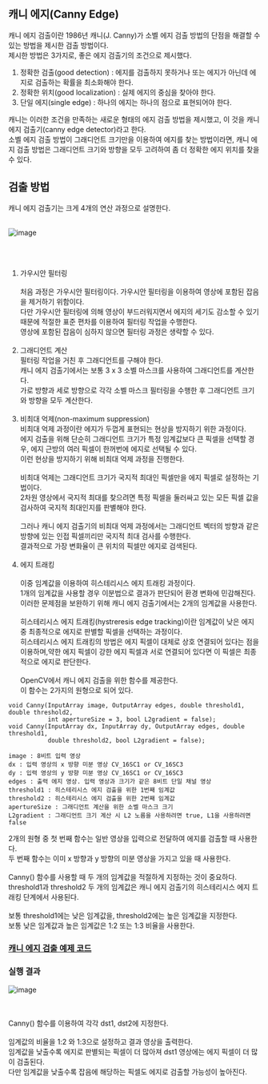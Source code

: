 ## 캐니 에지(Canny Edge)

캐니 에지 검출이란 1986년 캐니(J. Canny)가 소벨 에지 검출 방법의 단점을 해결할 수 있는 방법을 제시한 검출 방법이다.
<br>
제시한 방법은 3가지로, 좋은 에지 검출기의 조건으로 제시했다.

<ol>
  <li>정확한 검출(good detection) : 에지를 검출하지 못하거나 또는 에지가 아닌데 에지로 검출하는 확률을 최소화해야 한다.</li>
  <li>정확한 위치(good localization) : 실제 에지의 중심을 찾아야 한다.</li>
  <li>단일 에지(single edge) : 하나의 에지는 하나의 점으로 표현되어야 한다.</li>
</ol>
캐니는 이러한 조건을 만족하는 새로운 형태의 에지 검출 방법을 제시했고, 이 것을 캐니 에지 검출기(canny edge detector)라고 한다.
<br>
소벨 에지 검출 방법이 그래디언트 크기만을 이용하여 에지를 찾는 방법이라면, 캐니 에지 검출 방법은 그래디언트 크기와 방향을 모두 고려하여 좀 더 정확한 에지 위치를 찾을 수 있다.

## 검출 방법
캐니 에지 검출기는 크게 4개의 연산 과정으로 설명한다.
<br>
<br>

![image](https://user-images.githubusercontent.com/87363461/203905256-b735980e-10a5-4b59-b0f9-4b9068dad7f0.png)


<br>
<br>

<ol>
  <li>가우시안 필터링
    <br>
    <br>
    처음 과정은 가우시안 필터링이다. 가우시안 필터링을 이용하여 영상에 포함된 잡음을 제거하기 위함이다.
    <br>
    다만 가우시안 필터링에 의해 영상이 부드러워지면서 에지의 세기도 감소할 수 있기 때문에 적절한 표준 편차를 이용하여 필터링 작업을 수행한다.
    <br>
    영상에 포함된 잡음이 심하지 않으면 필터링 과정은 생략할 수 있다.
    <br>
    <br>
  </li>
  
  <li>그래디언트 계산
    <br>필터링 작업을 거친 후 그래디언트를 구해야 한다.
    <br>캐니 에지 검출기에서는 보통 3 x 3 소벨 마스크를 사용하여 그래디언트를 계산한다.
    <br>가로 방향과 세로 방향으로 각각 소벨 마스크 필터링을 수행한 후 그래디언트 크기와 방향을 모두 계산한다.
    <br>
    <br>
  </li>
  
  <li>비최대 억제(non-maximum suppression)
    <br>
    비최대 억제 과정이란 에지가 두껍게 표현되는 현상을 방지하기 위한 과정이다.
    <br>에지 검출을 위해 단순히 그래디언트 크기가 특정 임계값보다 큰 픽셀을 선택할 경우, 에지 근방의 여러 픽셀이 한꺼번에 에지로 선택될 수 있다.
    <br>이런 현상을 방지하기 위해 비최대 억제 과정을 진행한다.
    <br>
    <br>비최대 억제는 그래디언트 크기가 국지적 최대인 픽셀만을 에지 픽셀로 설정하는 기법이다.
    <br>2차원 영상에서 국지적 최대를 찾으려면 특정 픽셀을 둘러싸고 있는 모든 픽셀 값을 검사하여 국지적 최대인지를 판별해야 한다.
    <br>
    <br>그러나 캐니 에지 검출기의 비최대 억제 과정에서는 그래디언트 벡터의 방향과 같은 방향에 있는 인접 픽셀끼리만 국지적 최대 검사를 수행한다.
    <br>결과적으로 가장 변화율이 큰 위치의 픽셀만 에지로 검색된다.
    <br>
    <br>
  </li>
  
  <li>에지 트래킹
    <br>
    <br>이중 임계값을 이용하여 히스테리시스 에지 트래킹 과정이다.
    <br>1개의 임계값을 사용할 경우 이분법으로 결과가 판단되어 환경 변화에 민감해진다.
    <br>이러한 문제점을 보완하기 위해 캐니 에지 검출기에서는 2개의 임계값을 사용한다.
    <br>
    <br>히스테리시스 에지 트래킹(hystreresis edge tracking)이란 임계값이 낮은 에지 중 최종적으로 에지로 판별할 픽셀을 선택하는 과정이다.
    <br>히스테리시스 에지 트래킹의 방법은 에지 픽셀이 대체로 상호 연결되어 있다는 점을 이용하며,약한 에지 픽셀이 강한 에지 픽셀과 서로 연결되어 있다면 이 픽셀은 최종적으로 에지로 판단한다.
    <br>
    <br>OpenCV에서 캐니 에지 검출을 위한 함수를 제공한다.
    <br>이 함수는 2가지의 원형으로 되어 있다.
  </li>
</ol>

```
void Canny(InputArray image, OutputArray edges, double threshold1, double threshold2,
           int apertureSize = 3, bool L2gradient = false);
void Canny(InputArray dx, InputArray dy, OutputArray edges, double threshold1,
           double threshold2, bool L2gradient = false);

image : 8비트 입력 영상
dx : 입력 영상의 x 방향 미분 영상 CV_16SC1 or CV_16SC3
dy : 입력 영상의 y 방향 미분 영상 CV_16SC1 or CV_16SC3
edges : 출력 에지 영상. 입력 영상과 크기가 같은 8비트 단일 채널 영상
threshold1 : 히스테리시스 에지 검출을 위한 1번째 임계값
threshold2 : 히스테리시스 에지 검출을 위한 2번째 임계값
apertureSize : 그래디언트 계산을 위한 소벨 마스크 크기
L2gradient : 그래디언트 크기 계산 시 L2 노름을 사용하려면 true, L1을 사용하려면 false
```

2개의 원형 중 첫 번째 함수는 일반 영상을 입력으로 전달하여 에지를 검출할 때 사용한다.
<br>
두 번째 함수는 이미 x 방향과 y 방향의 미분 영상을 가지고 있을 때 사용한다.
<br>
<br>
Canny() 함수를 사용할 때 두 개의 임계값을 적절하게 지정하는 것이 중요하다.
<br>
threshold1과 threshold2 두 개의 임계값은 캐니 에지 검출기의 히스테리시스 에지 트래킹 단계에서 사용된다.
<br>
<br>
보통 threshold1에는 낮은 임계값을, threshold2에는 높은 임계값을 지정한다.
<br>
보통 낮은 임계값과 높은 임계값은 1:2 또는 1:3 비율을 사용한다.

### [캐니 에지 검출 예제 코드](https://github.com/JeHeeYu/OpenCV/blob/main/Canny%20Edge/CannyEdge.cpp)

### 실행 결과
![image](https://user-images.githubusercontent.com/87363461/203905862-3d47fa65-2c71-48d3-a7fa-a467b044b0a3.png)

<br>
<br>
Canny() 함수를 이용하여 각각 dst1, dst2에 지정한다.
<br>
<br>
임계값의 비율을 1:2 와 1:3으로 설정하고 결과 영상을 출력한다.
<br>
임계값을 낮출수록 에지로 판별되는 픽셀이 더 많아져 dst1 영상에는 에지 픽셀이 더 많이 검출된다.
<br>
다만 임계값을 낮출수록 잡음에 해당하는 픽셀도 에지로 검출할 가능성이 높아진다.
